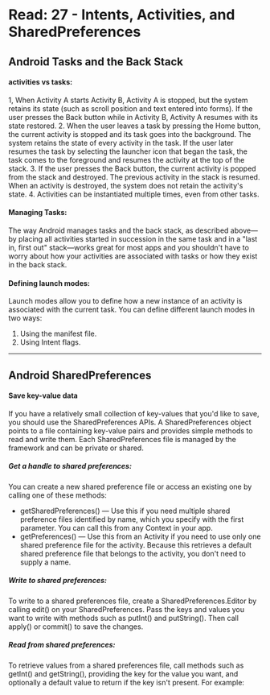 # Read: 27 - Intents, Activities, and SharedPreferences

## Android Tasks and the Back Stack

#### activities vs tasks:

1, When Activity A starts Activity B, Activity A is stopped, but the system retains its state (such as scroll position and text entered into forms). If the user presses the Back button while in Activity B, Activity A resumes with its state restored.
2. When the user leaves a task by pressing the Home button, the current activity is stopped and its task goes into the background. The system retains the state of every activity in the task. If the user later resumes the task by selecting the launcher icon that began the task, the task comes to the foreground and resumes the activity at the top of the stack.
3. If the user presses the Back button, the current activity is popped from the stack and destroyed. The previous activity in the stack is resumed. When an activity is destroyed, the system does not retain the activity's state.
4. Activities can be instantiated multiple times, even from other tasks.

#### Managing Tasks:

The way Android manages tasks and the back stack, as described above—by placing all activities started in succession in the same task and in a "last in, first out" stack—works great for most apps and you shouldn't have to worry about how your activities are associated with tasks or how they exist in the back stack. 

#### Defining launch modes:

Launch modes allow you to define how a new instance of an activity is associated with the current task. You can define different launch modes in two ways:

1. Using the manifest file.
2. Using Intent flags.

****

## Android SharedPreferences

#### Save key-value data

If you have a relatively small collection of key-values that you'd like to save, you should use the SharedPreferences APIs. A SharedPreferences object points to a file containing key-value pairs and provides simple methods to read and write them. Each SharedPreferences file is managed by the framework and can be private or shared.

##### Get a handle to shared preferences:

You can create a new shared preference file or access an existing one by calling one of these methods:

* getSharedPreferences() — Use this if you need multiple shared preference files identified by name, which you specify with the first parameter. You can call this from any Context in your app.
* getPreferences() — Use this from an Activity if you need to use only one shared preference file for the activity. Because this retrieves a default shared preference file that belongs to the activity, you don't need to supply a name.

##### Write to shared preferences:

To write to a shared preferences file, create a SharedPreferences.Editor by calling edit() on your SharedPreferences.
Pass the keys and values you want to write with methods such as putInt() and putString(). Then call apply() or commit() to save the changes.

##### Read from shared preferences:

To retrieve values from a shared preferences file, call methods such as getInt() and getString(), providing the key for the value you want, and optionally a default value to return if the key isn't present. For example:





